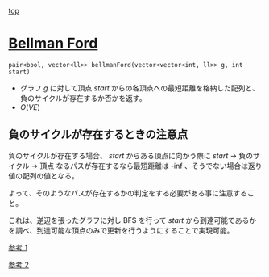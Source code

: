 [top](../../README.md)

# [Bellman Ford](./bf.hpp)

`pair<bool, vector<ll>> bellmanFord(vector<vector<int, ll>> g, int start)`
- グラフ $g$ に対して頂点 $start$ からの各頂点への最短距離を格納した配列と、負のサイクルが存在するか否かを返す。
- $O(VE)$

## 負のサイクルが存在するときの注意点

負のサイクルが存在する場合、 $start$ からある頂点に向かう際に $start$ -> 負のサイクル -> 頂点 なるパスが存在するなら最短距離は -inf 、そうでない場合は返り値の配列の値となる。

よって、そのようなパスが存在するかの判定をする必要がある事に注意すること。

これは、逆辺を張ったグラフに対し BFS を行って $start$ から到達可能であるかを調べ、到達可能な頂点のみで更新を行うようにすることで実現可能。

[参考 1](https://yukicoder.me/submissions/967952)

[参考 2](https://mhrb-minase.hatenablog.com/entry/2019/08/20/003915)